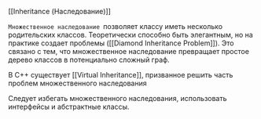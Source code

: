 [[Inheritance (Наследование)]]

`Множественное наследование `позволяет классу иметь несколько родительских классов. Теоретически способно быть элегантным, но на практике создает проблемы ([[Diamond Inheritance Problem]]). Это связано с тем, что множественное наследование превращает простое дерево классов в потенциально сложный граф.

В С++ существует [[Virtual Inheritance]], призванное решить часть проблем множественного наследования

Следует избегать множественного наследования, использовать интерфейсы и абстрактные классы.